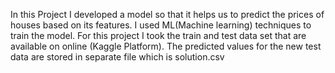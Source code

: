 In this Project I developed a model so that it helps us to predict the prices of houses based on its features.
I used ML(Machine learning) techniques to train the model.
For this project I took the train and test data set that are available on online (Kaggle Platform).
The predicted values for the new test data are stored in separate file which is solution.csv
